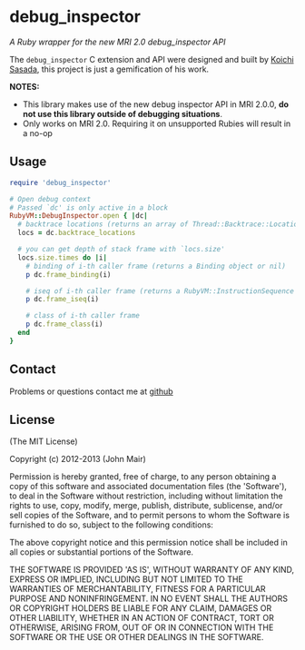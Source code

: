 debug_inspector
===============

_A Ruby wrapper for the new MRI 2.0 debug\_inspector API_

The `debug_inspector` C extension and API were designed and built by [Koichi Sasada](https://github.com/ko1), this project
is just a gemification of his work.

**NOTES:**

* This library makes use of the new debug inspector API in MRI 2.0.0, **do not use this library outside of debugging situations**.
* Only works on MRI 2.0. Requiring it on unsupported Rubies will result in a no-op

Usage
-----

```ruby
require 'debug_inspector'

# Open debug context
# Passed `dc' is only active in a block
RubyVM::DebugInspector.open { |dc|
  # backtrace locations (returns an array of Thread::Backtrace::Location objects)
  locs = dc.backtrace_locations

  # you can get depth of stack frame with `locs.size'
  locs.size.times do |i|
    # binding of i-th caller frame (returns a Binding object or nil)
    p dc.frame_binding(i)

    # iseq of i-th caller frame (returns a RubyVM::InstructionSequence object or nil)
    p dc.frame_iseq(i)

    # class of i-th caller frame
    p dc.frame_class(i)
  end
}
```

Contact
-------

Problems or questions contact me at [github](http://github.com/banister)

License
-------

(The MIT License)

Copyright (c) 2012-2013 (John Mair)

Permission is hereby granted, free of charge, to any person obtaining
a copy of this software and associated documentation files (the
'Software'), to deal in the Software without restriction, including
without limitation the rights to use, copy, modify, merge, publish,
distribute, sublicense, and/or sell copies of the Software, and to
permit persons to whom the Software is furnished to do so, subject to
the following conditions:

The above copyright notice and this permission notice shall be
included in all copies or substantial portions of the Software.

THE SOFTWARE IS PROVIDED 'AS IS', WITHOUT WARRANTY OF ANY KIND,
EXPRESS OR IMPLIED, INCLUDING BUT NOT LIMITED TO THE WARRANTIES OF
MERCHANTABILITY, FITNESS FOR A PARTICULAR PURPOSE AND NONINFRINGEMENT.
IN NO EVENT SHALL THE AUTHORS OR COPYRIGHT HOLDERS BE LIABLE FOR ANY
CLAIM, DAMAGES OR OTHER LIABILITY, WHETHER IN AN ACTION OF CONTRACT,
TORT OR OTHERWISE, ARISING FROM, OUT OF OR IN CONNECTION WITH THE
SOFTWARE OR THE USE OR OTHER DEALINGS IN THE SOFTWARE.
